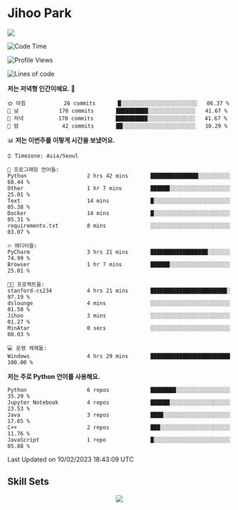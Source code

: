 # Jihoo Park
<!--![mazandi profile](http://mazandi.herokuapp.com/api?handle=wlgn8648&theme=warm) -->

<a href="https://www.linkedin.com/in/parkjihoo/" target="_blank"><img src="https://img.shields.io/badge/linkedin-0A66C2?style=flat-square&logo=linkedin&logoColor=white"/></a>

<!--START_SECTION:waka-->
![Code Time](http://img.shields.io/badge/Code%20Time-243%20hrs%2041%20mins-blue)

![Profile Views](http://img.shields.io/badge/Profile%20Views-2-blue)

![Lines of code](https://img.shields.io/badge/%EC%A0%80%EB%8A%94%20%EC%97%AC%ED%83%9C%EA%B9%8C%EC%A7%80%20-1%20Million%20%EC%A4%84%EC%9D%98%20%EC%BD%94%EB%93%9C%EB%A5%BC%20%EC%9E%91%EC%84%B1%ED%96%88%EC%96%B4%EC%9A%94.-blue)

**저는 저녁형 인간이에요. 🦉** 

```text
🌞 아침            26 commits       █░░░░░░░░░░░░░░░░░░░░░░░░   06.37 % 
🌆 낮　           170 commits       ██████████░░░░░░░░░░░░░░░   41.67 % 
🌃 저녁           170 commits       ██████████░░░░░░░░░░░░░░░   41.67 % 
🌙 밤　            42 commits       ██░░░░░░░░░░░░░░░░░░░░░░░   10.29 % 

```


📊 **저는 이번주를 이렇게 시간을 보냈어요.** 

```text
⌚︎ Timezone: Asia/Seoul

💬 프로그래밍 언어들: 
Python                   2 hrs 42 mins       ███████████████░░░░░░░░░░   60.44 % 
Other                    1 hr 7 mins         ██████░░░░░░░░░░░░░░░░░░░   25.01 % 
Text                     14 mins             █░░░░░░░░░░░░░░░░░░░░░░░░   05.38 % 
Docker                   14 mins             █░░░░░░░░░░░░░░░░░░░░░░░░   05.31 % 
requirements.txt         8 mins              ░░░░░░░░░░░░░░░░░░░░░░░░░   03.07 % 

🔥 에디터들: 
PyCharm                  3 hrs 21 mins       ██████████████████░░░░░░░   74.99 % 
Browser                  1 hr 7 mins         ██████░░░░░░░░░░░░░░░░░░░   25.01 % 

🐱‍💻 프로젝트들: 
stanford-cs234           4 hrs 21 mins       ████████████████████████░   97.19 % 
dslounge                 4 mins              ░░░░░░░░░░░░░░░░░░░░░░░░░   01.50 % 
Jihoo                    3 mins              ░░░░░░░░░░░░░░░░░░░░░░░░░   01.27 % 
MinAtar                  0 secs              ░░░░░░░░░░░░░░░░░░░░░░░░░   00.03 % 

💻 운영 체제들: 
Windows                  4 hrs 29 mins       █████████████████████████   100.00 % 

```

**저는 주로 Python 언어를 사용해요.** 

```text
Python                   6 repos             ████████░░░░░░░░░░░░░░░░░   35.29 % 
Jupyter Notebook         4 repos             ██████░░░░░░░░░░░░░░░░░░░   23.53 % 
Java                     3 repos             ████░░░░░░░░░░░░░░░░░░░░░   17.65 % 
C++                      2 repos             ███░░░░░░░░░░░░░░░░░░░░░░   11.76 % 
JavaScript               1 repo              █░░░░░░░░░░░░░░░░░░░░░░░░   05.88 % 

```



 Last Updated on 10/02/2023 18:43:09 UTC
<!--END_SECTION:waka-->

## Skill Sets
<p align="center">
  <a href="https://skillicons.dev">
    <img src="https://skillicons.dev/icons?i=tensorflow,pytorch,mysql,postgres,spring,django,fastapi,vue,gcp,docker,py,cpp,java,r,js&theme=light" />
  </a>
</p>
